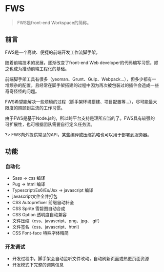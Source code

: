 # FWS

> FWS是front-end Workspace的简称。

## 前言

FWS是一个高效、便捷的前端开发工作流脚手架。

随着前端技术的发展，逐渐改变了front-end Web developer的代码编写习惯，顺之也成为推动前端工程化的基础。

前端脚手架工具有很多（yeoman、Grunt、Gulp、Webpack...），但多少都有一堆烦杂的配置。且经常在脚手架搭建的过程中因为再次被包装过的插件会造成一些奇奇怪怪的问题。

FWS希望能解决一些烦琐的过程（脚手架环境搭建、项目配置等...），尽可能最大限度的照顾到主流的工作习惯。

由于FWS是基于Node.js的，所以跨平台支持是理所应当的了。FWS具有较强的可扩展性，也可根据团队需要自行定义任务流。

?> FWS向外提供常见的API，某些编译或压缩策略也可以用于部署到服务器。



## 功能

### 自动化

- Sass -> css 编译
- Pug -> html 编译
- Typescript/Es6/Es/Jsx -> javascript 编译
- javascript文件全并打包
- CSS Autoprefixer 前缀自动补全
- CSS Sprite 雪碧图自动合成
- CSS Option 透明度自动兼容
- 文件压缩（css、javascript、png、jpg、 gif）
- 文件签名（css、javascript、html）
- CSS Font-face 特殊字体精简

### 开发调试

- 开发过程中。脚手架会自动监听文件改动，自动刷新页面或热更页面资源
- 开发模式下完整的调集信息


